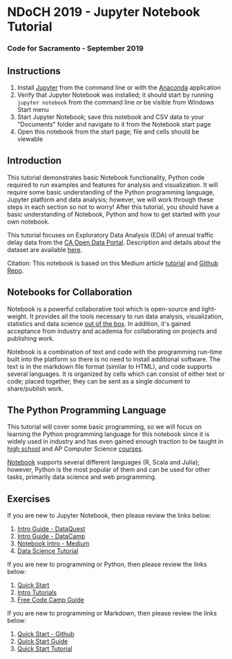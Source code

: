 # NDoCH 2019 - Jupyter Notebook Tutorial

### Code for Sacramento - September 2019

## Instructions

1. Install [Jupyter](https://jupyter.org/install) from the command line or with the [Anaconda](https://www.anaconda.com/distribution/) application
2. Verify that Jupyter Notebook was installed; it should start by running `jupyter notebook` from the command line or be visible from Windows Start menu
3. Start Jupyter Notebook; save this notebook and CSV data to your "Documents" folder and navigate to it from the Notebook start page
4. Open this notebook from the start page; file and cells should be viewable

## Introduction

This tutorial demonstrates basic Notebook functionality, Python code required to run examples and features for analysis and visualization. It will require some basic understanding of the Python programming language, Jupyter platform and data analysis; however, we will work through these steps in each section so not to worry! After this tutorial, you should have a basic understanding of Notebook, Python and how to get started with your own notebook.

This tutorial focuses on Exploratory Data Analysis (EDA) of annual traffic delay data from the [CA Open Data Portal](https://data.ca.gov/). Description and details about the dataset are available [here](https://data.ca.gov/dataset/caltrans-annual-vehicle-delay).

Citation: This notebook is based on this Medium article [tutorial](https://medium.com/python-pandemonium/introduction-to-exploratory-data-analysis-in-python-8b6bcb55c190) and [Github Repo](https://github.com/kadnan/EDA_Python/).

## Notebooks for Collaboration

Notebook is a powerful collaborative tool which is open-source and light-weight. It provides all the tools necessary to run data analysis, visualization, statistics and data science [out of the box](https://jupyter.org/jupyter-book/01/what-is-data-science.html). In addition, it's gained acceptance from industry and academia for collaborating on projects and publishing work.

Notebook is a combination of text and code with the programming run-time built into the platform so there is no need to install additional software. The text is in the markdown file format (similar to HTML), and code supports several languages. It is organized by cells which can consist of either text or code; placed together, they can be sent as a single document to share/publish work.

## The Python Programming Language

This tutorial will cover some basic programming, so we will focus on learning the Python programming language for this notebook since it is widely used in industry and has even gained enough traction to be taught in [high school](https://codehs.com/info/curriculum/intropython) and AP Computer Science [courses](https://code.org/educate/curriculum/high-school).

[Notebook](https://jupyter.org/) supports several different languages (R, Scala and Julia); however, Python is the most popular of them and can be used for other tasks, primarily data science and web programming.

## Exercises

If you are new to Jupyter Notebook, then please review the links below:

1. [Intro Guide - DataQuest](https://www.dataquest.io/blog/jupyter-notebook-tutorial/)
2. [Intro Guide - DataCamp](https://www.datacamp.com/community/tutorials/tutorial-jupyter-notebook)
3. [Notebook Intro - Medium](https://towardsdatascience.com/a-beginners-tutorial-to-jupyter-notebooks-1b2f8705888a)
4. [Data Science Tutorial](https://jupyter.org/jupyter-book/01/what-is-data-science.html)

If you are new to programming or Python, then please review the links below:

1. [Quick Start](https://www.python.org/about/gettingstarted/)
2. [Intro Tutorials](https://realpython.com/learning-paths/python3-introduction/)
3. [Free Code Camp Guide](https://guide.freecodecamp.org/python/)

If you are new to programming or Markdown, then please review the links below:

1. [Quick Start - Github](https://guides.github.com/features/mastering-markdown/)
2. [Quick Start Guide](https://www.markdownguide.org/getting-started/)
3. [Quick Start Tutorial](https://www.markdowntutorial.com/)
